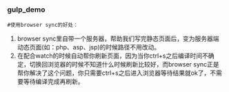 ### gulp_demo
    #使用browser sync的好处：

  1.  browser sync里自带一个服务器，帮助我们写完静态页面后，变为服务器端动态页面(如：php、asp、jsp)的时候路径不用改动。
  2.  在配合watch的时候自动帮你刷新页面，因为当你ctrl+s之后编译时间不确定，切换回浏览器的时候不知道什么时候刷新比较好，而browser sync正是帮你解决了这个问题，你只需要ctrl+s之后进入浏览器等待结果就ok了，不需要等待编译完成再刷新。
